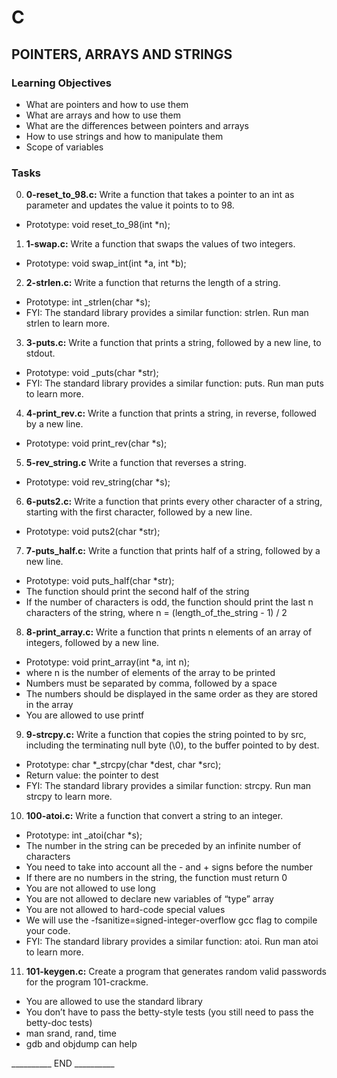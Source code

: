 # C
## POINTERS, ARRAYS AND STRINGS

### Learning Objectives
  * What are pointers and how to use them
  * What are arrays and how to use them
  * What are the differences between pointers and arrays
  * How to use strings and how to manipulate them
  * Scope of variables

### Tasks
0. __0-reset_to_98.c:__ Write a function that takes a pointer to an int as parameter and updates the value it points to to 98.
  * Prototype: void reset_to_98(int *n);
  
1. __1-swap.c:__ Write a function that swaps the values of two integers.
  * Prototype: void swap_int(int *a, int *b);

2. __2-strlen.c:__ Write a function that returns the length of a string.
  * Prototype: int _strlen(char *s);
  * FYI: The standard library provides a similar function: strlen. Run man strlen to learn more.

3. __3-puts.c:__ Write a function that prints a string, followed by a new line, to stdout.
  * Prototype: void _puts(char *str);
  * FYI: The standard library provides a similar function: puts. Run man puts to learn more.
  
4. __4-print_rev.c:__ Write a function that prints a string, in reverse, followed by a new line.
  * Prototype: void print_rev(char *s);
   
5. __5-rev_string.c__ Write a function that reverses a string.
  * Prototype: void rev_string(char *s);
 
6. __6-puts2.c:__ Write a function that prints every other character of a string, starting with the first character, followed by a new line.
  * Prototype: void puts2(char *str);

7. __7-puts_half.c:__ Write a function that prints half of a string, followed by a new line.
  * Prototype: void puts_half(char *str);
  * The function should print the second half of the string
  * If the number of characters is odd, the function should print the last n characters of the string, where n = (length_of_the_string - 1) / 2
 
8. __8-print_array.c:__ Write a function that prints n elements of an array of integers, followed by a new line.
  * Prototype: void print_array(int *a, int n);
  * where n is the number of elements of the array to be printed
  * Numbers must be separated by comma, followed by a space
  * The numbers should be displayed in the same order as they are stored in the array
  * You are allowed to use printf
   
9. __9-strcpy.c:__ Write a function that copies the string pointed to by src, including the terminating null byte (\0), to the buffer pointed to by dest.
  * Prototype: char *_strcpy(char *dest, char *src);
  * Return value: the pointer to dest
  * FYI: The standard library provides a similar function: strcpy. Run man strcpy to learn more.

10. __100-atoi.c:__ Write a function that convert a string to an integer.
* Prototype: int _atoi(char *s);
* The number in the string can be preceded by an infinite number of characters
* You need to take into account all the - and + signs before the number
* If there are no numbers in the string, the function must return 0
* You are not allowed to use long
* You are not allowed to declare new variables of “type” array
* You are not allowed to hard-code special values
* We will use the -fsanitize=signed-integer-overflow gcc flag to compile your code.
* FYI: The standard library provides a similar function: atoi. Run man atoi to learn more.
   
11. __101-keygen.c:__ Create a program that generates random valid passwords for the program 101-crackme.
* You are allowed to use the standard library
* You don’t have to pass the betty-style tests (you still need to pass the betty-doc tests)
* man srand, rand, time
* gdb and objdump can help


__________ END __________
